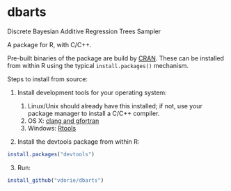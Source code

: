 dbarts
======

Discrete Bayesian Additive Regression Trees Sampler

A package for R, with C/C++.

Pre-built binaries of the package are build by [CRAN](https://cran.r-project.org/package=dbarts). These can be installed from within R using the typical `install.packages()` mechanism.

Steps to install from source:

1. Install development tools for your operating system:

    1. Linux/Unix should already have this installed; if not, use your package manager to install a C/C++ compiler.
    2. OS X: [clang and gfortran](https://cran.r-project.org/bin/macosx/tools/)
    3. Windows: [Rtools](http://cran.r-project.org/bin/windows/Rtools/)

2. Install the devtools package from within R:

```R
install.packages("devtools")
```

  3. Run:

```R
install_github("vdorie/dbarts")
```
